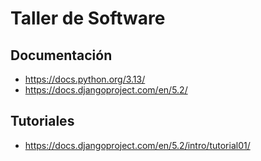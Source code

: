 # Taller de Software


## Documentación

- https://docs.python.org/3.13/
- https://docs.djangoproject.com/en/5.2/

## Tutoriales

- https://docs.djangoproject.com/en/5.2/intro/tutorial01/
